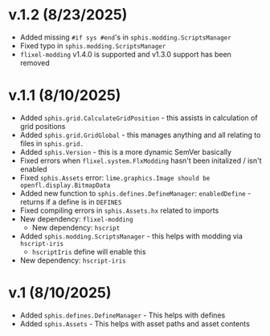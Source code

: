 # v.1.2 (8/23/2025)
- Added missing `#if sys #end`'s in `sphis.modding.ScriptsManager`
- Fixed typo in `sphis.modding.ScriptsManager`
- `flixel-modding` v1.4.0 is supported and v1.3.0 support has been removed

# v.1.1 (8/10/2025)
- Added `sphis.grid.CalculateGridPosition` - this assists in calculation of grid positions
- Added `sphis.grid.GridGlobal` - this manages anything and all relating to files in `sphis.grid.`
- Added `sphis.Version` - this is a more dynamic SemVer basically
- Fixed errors when `flixel.system.FlxModding` hasn't been initalized / isn't enabled
- Fixed `sphis.Assets` error: `lime.graphics.Image should be openfl.display.BitmapData`
- Added new function to `sphis.defines.DefineManager`: `enabledDefine` - returns if a define is in `DEFINES`
- Fixed compiling errors in `sphis.Assets.hx` related to imports
- New dependency: `flixel-modding`
  - New dependency: `hscript`
- Added `sphis.modding.ScriptsManager` - this helps with modding via `hscript-iris`
  - `hscriptIris` define will enable this
- New dependency: `hscript-iris`

# v.1 (8/10/2025)
- Added `sphis.defines.DefineManager` - This helps with defines
- Added `sphis.Assets` - This helps with asset paths and asset contents